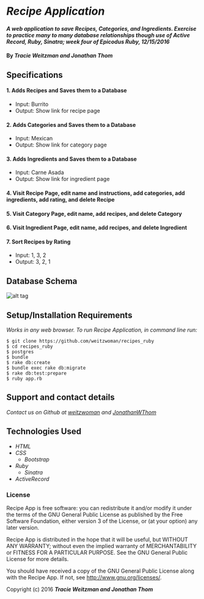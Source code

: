 # _Recipe Application_

#### _A web application to save Recipes, Categories, and Ingredients. Exercise to practice many to many database relationships though use of Active Record, Ruby, Sinatra; week four of Epicodus Ruby, 12/15/2016_

#### By _**Tracie Weitzman and Jonathan Thom**_

## Specifications

#### 1. Adds Recipes and Saves them to a Database
* Input: Burrito
* Output: Show link for recipe page

#### 2. Adds Categories and Saves them to a Database
* Input: Mexican
* Output: Show link for category page

#### 3. Adds Ingredients and Saves them to a Database
* Input: Carne Asada
* Output: Show link for ingredient page

#### 4. Visit Recipe Page, edit name and instructions, add categories, add ingredients, add rating, and delete Recipe

#### 5. Visit Category Page, edit name, add recipes, and delete Category

#### 6. Visit Ingredient Page, edit name, add recipes, and delete Ingredient

#### 7. Sort Recipes by Rating
* Input: 1, 3, 2
* Output: 3, 2, 1

## Database Schema

![alt tag](https://raw.githubusercontent.com/JonathanWThom/recipes/master/public/img/schema)

## Setup/Installation Requirements

_Works in any web browser. To run Recipe Application, in command line run:_

```
$ git clone https://github.com/weitzwoman/recipes_ruby
$ cd recipes_ruby
$ postgres
$ bundle
$ rake db:create
$ bundle exec rake db:migrate
$ rake db:test:prepare
$ ruby app.rb
```

## Support and contact details

_Contact us on Github at [weitzwoman](https://github.com/weitzwoman) and [JonathanWThom](https://github.com/JonathanWThom)_

## Technologies Used

* _HTML_
* _CSS_
  * _Bootstrap_
* _Ruby_
  * _Sinatra_
* _ActiveRecord_


### License

Recipe App is free software: you can redistribute it and/or modify it under the terms of the GNU General Public License as published by the Free Software Foundation, either version 3 of the License, or (at your option) any later version.

Recipe App is distributed in the hope that it will be useful, but WITHOUT ANY WARRANTY; without even the implied warranty of MERCHANTABILITY or FITNESS FOR A PARTICULAR PURPOSE. See the GNU General Public License for more details.

You should have received a copy of the GNU General Public License along with the Recipe App. If not, see http://www.gnu.org/licenses/.

Copyright (c) 2016 **_Tracie Weitzman and Jonathan Thom_**
